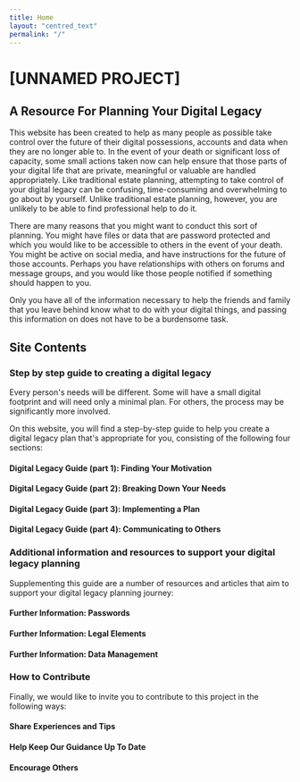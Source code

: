 ```yaml
---
title: Home
layout: "centred_text"
permalink: "/"
---
```


# [UNNAMED PROJECT]
## A Resource For Planning Your Digital Legacy

This website has been created to help as many people as possible take control over the future of their digital possessions, accounts and data when they are no longer able to. In the event of your death or significant loss of capacity, some small actions taken now can help ensure that those parts of your digital life that are private, meaningful or valuable are handled appropriately. Like traditional estate planning, attempting to take control of your digital legacy can be confusing, time-consuming and overwhelming to go about by yourself. Unlike traditional estate planning, however, you are unlikely to be able to find professional help to do it.

There are many reasons that you might want to conduct this sort of planning. You might have files or data that are password protected and which you would like to be accessible to others in the event of your death. You might be active on social media, and have instructions for the future of those accounts. Perhaps you have relationships with others on forums and message groups, and you would like those people notified if something should happen to you. 

Only you have all of the information necessary to help the friends and family that you leave behind know what to do with your digital things, and passing this information on does not have to be a burdensome task. 

## Site Contents

### Step by step guide to creating a digital legacy

Every person's needs will be different. Some will have a small digital footprint and will need only a minimal plan. For others, the process may be significantly more involved.

On this website, you will find a step-by-step guide to help you create a digital legacy plan that's appropriate for you, consisting of the following four sections:

#### Digital Legacy Guide (part 1): Finding Your Motivation

#### Digital Legacy Guide (part 2): Breaking Down Your Needs

#### Digital Legacy Guide (part 3): Implementing a Plan

#### Digital Legacy Guide (part 4): Communicating to Others

### Additional information and resources to support your digital legacy planning

Supplementing this guide are a number of resources and articles that aim to support your digital legacy planning journey:

#### Further Information: Passwords

#### Further Information: Legal Elements

#### Further Information: Data Management

### How to Contribute

Finally, we would like to invite you to contribute to this project in the following ways:

#### Share Experiences and Tips

#### Help Keep Our Guidance Up To Date

#### Encourage Others


